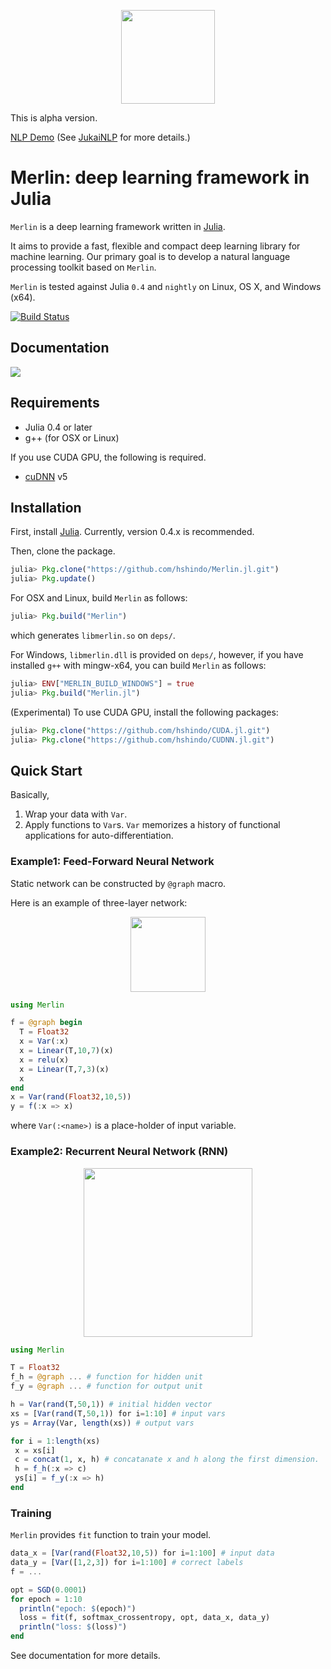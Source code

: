<p align="center"><img src="https://github.com/hshindo/Merlin.jl/blob/master/Merlin.png" width="150"></p>

This is alpha version.

[NLP Demo](http://158.199.141.203/) (See [JukaiNLP](https://github.com/hshindo/JukaiNLP.jl.git) for more details.)

# Merlin: deep learning framework in Julia

`Merlin` is a deep learning framework written in [Julia](http://julialang.org/).

It aims to provide a fast, flexible and compact deep learning library for machine learning.
Our primary goal is to develop a natural language processing toolkit based on `Merlin`.

`Merlin` is tested against Julia `0.4` and `nightly` on Linux, OS X, and Windows (x64).

[![Build Status](https://travis-ci.org/hshindo/Merlin.jl.svg?branch=master)](https://travis-ci.org/hshindo/Merlin.jl)
<!-- [![Build status](https://ci.appveyor.com/api/projects/status/v2u1kyjy61ph0ihn/branch/master?svg=true)](https://ci.appveyor.com/project/hshindo/merlin-jl/branch/master) -->

## Documentation
[![](https://img.shields.io/badge/docs-latest-blue.svg)](http://hshindo.github.io/Merlin.jl/latest/)

## Requirements
- Julia 0.4 or later
- g++ (for OSX or Linux)

If you use CUDA GPU, the following is required.
- [cuDNN](https://developer.nvidia.com/cudnn) v5

## Installation
First, install [Julia](http://julialang.org/). Currently, version 0.4.x is recommended.

Then, clone the package.
```julia
julia> Pkg.clone("https://github.com/hshindo/Merlin.jl.git")
julia> Pkg.update()
```

For OSX and Linux, build `Merlin` as follows:
```julia
julia> Pkg.build("Merlin")
```
which generates `libmerlin.so` on `deps/`.

For Windows, `libmerlin.dll` is provided on `deps/`, however,
if you have installed `g++` with mingw-x64, you can build `Merlin` as follows:
```julia
julia> ENV["MERLIN_BUILD_WINDOWS"] = true
julia> Pkg.build("Merlin.jl")
```

(Experimental) To use CUDA GPU, install the following packages:
```julia
julia> Pkg.clone("https://github.com/hshindo/CUDA.jl.git")
julia> Pkg.clone("https://github.com/hshindo/CUDNN.jl.git")
```

## Quick Start
Basically,

1. Wrap your data with `Var`.
2. Apply functions to `Var`s. `Var` memorizes a history of functional applications for auto-differentiation.

### Example1: Feed-Forward Neural Network
Static network can be constructed by `@graph` macro.

Here is an example of three-layer network:

<p align="center"><img src="https://github.com/hshindo/Merlin.jl/blob/master/docs/src/assets/feedforward.png" width="120"></p>

```julia
using Merlin

f = @graph begin
  T = Float32
  x = Var(:x)
  x = Linear(T,10,7)(x)
  x = relu(x)
  x = Linear(T,7,3)(x)
  x
end
x = Var(rand(Float32,10,5))
y = f(:x => x)
```
where `Var(:<name>)` is a place-holder of input variable.

### Example2: Recurrent Neural Network (RNN)
<p align="center"><img src="https://github.com/hshindo/Merlin.jl/blob/master/docs/src/assets/rnn.png" width="270"></p>

```julia
using Merlin

T = Float32
f_h = @graph ... # function for hidden unit
f_y = @graph ... # function for output unit

h = Var(rand(T,50,1)) # initial hidden vector
xs = [Var(rand(T,50,1)) for i=1:10] # input vars
ys = Array(Var, length(xs)) # output vars

for i = 1:length(xs)
 x = xs[i]
 c = concat(1, x, h) # concatanate x and h along the first dimension.
 h = f_h(:x => c)
 ys[i] = f_y(:x => h)
end
```

### Training
`Merlin` provides `fit` function to train your model.
```julia
data_x = [Var(rand(Float32,10,5)) for i=1:100] # input data
data_y = [Var([1,2,3]) for i=1:100] # correct labels
f = ...

opt = SGD(0.0001)
for epoch = 1:10
  println("epoch: $(epoch)")
  loss = fit(f, softmax_crossentropy, opt, data_x, data_y)
  println("loss: $(loss)")
end
```
See documentation for more details.
